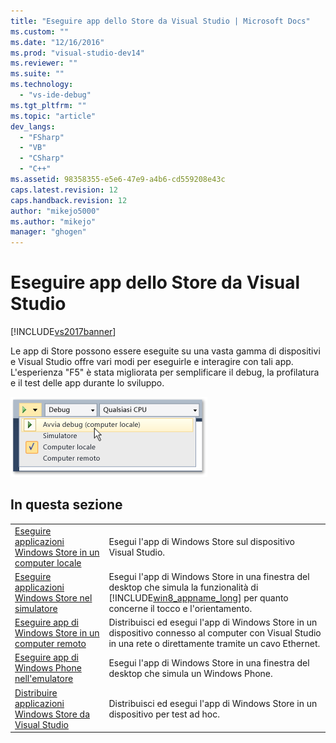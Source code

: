 ```yaml
---
title: "Eseguire app dello Store da Visual Studio | Microsoft Docs"
ms.custom: ""
ms.date: "12/16/2016"
ms.prod: "visual-studio-dev14"
ms.reviewer: ""
ms.suite: ""
ms.technology: 
  - "vs-ide-debug"
ms.tgt_pltfrm: ""
ms.topic: "article"
dev_langs: 
  - "FSharp"
  - "VB"
  - "CSharp"
  - "C++"
ms.assetid: 98358355-e5e6-47e9-a4b6-cd559208e43c
caps.latest.revision: 12
caps.handback.revision: 12
author: "mikejo5000"
ms.author: "mikejo"
manager: "ghogen"
---
```

# Eseguire app dello Store da Visual Studio
[!INCLUDE[vs2017banner](../code-quality/includes/vs2017banner.md)]

Le app di Store possono essere eseguite su una vasta gamma di dispositivi e Visual Studio offre vari modi per eseguirle e interagire con tali app.  L'esperienza "F5" è stata migliorata per semplificare il debug, la profilatura e il test delle app durante lo sviluppo.  
  
 ![Avviare il debug e selezionare la destinazione](../debugger/media/vsrun_dropdownlist.png "VSRUN\_DropDownList")  
  
## In questa sezione  
  
|||  
|-|-|  
|[Eseguire applicazioni Windows Store in un computer locale](../debugger/run-windows-store-apps-on-the-local-machine.md)|Esegui l'app di Windows Store sul dispositivo Visual Studio.|  
|[Eseguire applicazioni Windows Store nel simulatore](../debugger/run-windows-store-apps-in-the-simulator.md)|Esegui l'app di Windows Store in una finestra del desktop che simula la funzionalità di [!INCLUDE[win8_appname_long](../debugger/includes/win8_appname_long_md.md)] per quanto concerne il tocco e l'orientamento.|  
|[Eseguire app di Windows Store in un computer remoto](../debugger/run-windows-store-apps-on-a-remote-machine.md)|Distribuisci ed esegui l'app di Windows Store in un dispositivo connesso al computer con Visual Studio in una rete o direttamente tramite un cavo Ethernet.|  
|[Eseguire app di Windows Phone nell'emulatore](../debugger/run-windows-phone-apps-in-the-emulator.md)|Esegui l'app di Windows Store in una finestra del desktop che simula un Windows Phone.|  
|[Distribuire applicazioni Windows Store da Visual Studio](../debugger/deploy-windows-store-apps-from-visual-studio.md)|Distribuisci ed esegui l'app di Windows Store in un dispositivo per test ad hoc.|